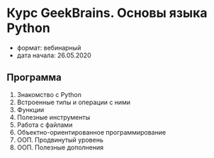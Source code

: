 # Курс GeekBrains. Основы языка Python

- формат: вебинарный
- дата начала: 26.05.2020

## Программа

1. Знакомство с Python
2. Встроенные типы и операции с ними
3. Функции
4. Полезные инструменты
5. Работа с файлами
6. Объектно-ориентированное программирование
7. ООП. Продвинутый уровень
8. ООП. Полезные дополнения
